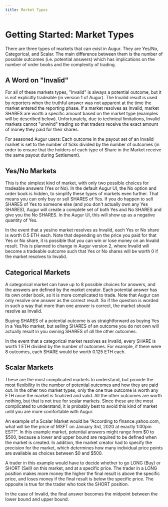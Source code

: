 ```yaml
---
title: Market Types
---
```


# Getting Started: Market Types

There are three types of markets that can exist in Augur. They are Yes/No, Categorical, and Scalar. The main difference between them is the number of possible outcomes (i.e. potential answers) which has implications on the number of order books and the complexity of trading. 

## A Word on "Invalid"

For all of these markets types, "Invalid" is always a potential outcome, but it is not explicitly tradeable (in version 1 of Augur). The Invalid result is used by reporters when the truthful answer was not apparent at the time the market entered the reporting phase. If a market resolves as Invalid, market SHARES are worth a specific amount based on the market type (examples will be described below). Unfortunately, due to technical limitations, Invalid markets cannot "unwind" trading so that traders receive the exact amount of money they paid for their shares.

For seasoned Augur users: Each outcome in the payout set of an Invalid market is set to the number of ticks divided by the number of outcomes (in order to ensure that the holders of each type of Share in the Market receive the same payout during Settlement).

## Yes/No Markets

This is the simplest kind of market, with only two possible choices for tradeable answers (Yes or No). In the default Augur UI, the No option and order book is hidden, to simplify these types of markets even further. That means you can only buy or sell SHARES of Yes. If you do happen to sell SHARES of Yes to someone else (and you don't actually own any Yes SHARES), Augur will create a complete set of both Yes and No SHARES and give you the No SHARES. In the Augur UI, this will show up as a negative quantity of Yes.

In the event that a yes/no market resolves as Invalid, each Yes or No share is worth 0.5 ETH each. Note that depending on the price you paid for that Yes or No share, it is possible that you can win or lose money on an Invalid result. This is planned to change in Augur version 2, where Invalid will become a tradeable outcome such that Yes or No shares will be worth 0 if the market resolves to Invalid.

## Categorical Markets

A categorical market can have up to 8 possible choices for answers, and the answers are defined by the market creator. Each potential answer has its own order book, so it is more complicated to trade. Note that Augur can only resolve one answer as the correct result. So if the question is worded in such a way that more than one answer is correct, the market should resolve as Invalid.

Buying SHARES of a potential outcome is as straightforward as buying Yes in a Yes/No market, but selling SHARES of an outcome you do not own will actually result in you owning SHARES of *all* the other outcomes.

In the event that a categorical market resolves as Invalid, every SHARE is worth 1 ETH divided by the number of outcomes. For example, if there were 8 outcomes, each SHARE would be worth 0.125 ETH each.

## Scalar Markets

These are the most complicated markets to understand, but provide the most flexibility in the number of potential outcomes and how they are paid out. In the other two market types, only the one true outcome is worth any ETH once the market is finalized and valid. All the other outcomes are worth nothing, but that is not true for scalar markets. Since these are the most complicated to understand, it is probably best to avoid this kind of market until you are more comfortable with Augur.

An example of a Scalar Market would be “According to finance.yahoo.com, what will be the price of MSFT on January 3rd, 2020 at exactly 1:00pm EST?”. In this example market, potential answers might range from $0 to $500, because a lower and upper bound are required to be defined when the market is created. In addition, the market creator had to specify the precision for the market, which determines how many individual price points are available as choices between $0 and $500. 

A trader in this example would have to decide whether to go LONG (Buy) or SHORT (Sell) on this market, and at a specific price. The trader in a LONG position makes more money the higher the final result is above the specific price, and loses money if the final result is below the specific price. The opposite is true for the trader who took the SHORT position.

In the case of Invalid, the final answer becomes the midpoint between the lower bound and upper bound. 
